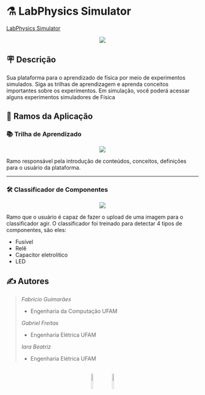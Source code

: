 # ⚗️ LabPhysics Simulator 

<a href="https://lab-physics.herokuapp.com/" target="_blank"> LabPhysics Simulator</a>



<p align="center">
  <img src="https://user-images.githubusercontent.com/65060013/168405354-27be18d0-d280-454e-a841-df42b53fb80f.png">
</p>

## 🪧 Descrição
Sua plataforma para o aprendizado de física por meio de experimentos simulados. Siga as trilhas de aprendizagem e aprenda conceitos importantes sobre os experimentos. Em simulação, você poderá acessar alguns experimentos simuladores de Física


## 🌳 Ramos da Aplicação

### 📚 Trilha de Aprendizado


<p align="center">
  <img src="https://user-images.githubusercontent.com/65060013/168405749-b23bd190-aeea-4e1f-917e-0fed1e119eb1.gif">
</p>



Ramo responsável pela introdução de conteúdos, conceitos, definições para o usuário da plataforma.


<hr>

### 🛠️ Classificador de Componentes


<p align="center">
  <img src="https://user-images.githubusercontent.com/65060013/153951837-932adc0b-93b7-48a5-947b-2e7befb3290f.gif">
</p>


Ramo que o usuário é capaz de fazer o upload de uma imagem para o classificador agir. O classificador foi treinado para detectar 4 tipos de componentes, são eles:

- Fusível
- Relê
- Capacitor eletrolítico
- LED


## ✍️ Autores

> *Fabrício Guimarães* 
> - Engenharia da Computação UFAM 
> 
>
> *Gabriel Freitas*
> - Engenharia Elétrica UFAM
> 
>
> *Iara Beatriz* 
> - Engenharia Elétrica UFAM
>



<p align="center">
  <br>
  <img src="https://user-images.githubusercontent.com/65060013/156955108-35069a93-3c6e-4e07-abf8-dfd5f3a443bb.png" style="width:10%">
    <img src="https://user-images.githubusercontent.com/65060013/156952397-8edfe44c-edfc-406c-bfb0-87f7a5e73e0b.png" style="width:10%">
</p>



